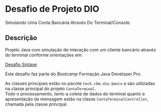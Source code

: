 # Desafio de Projeto DIO

Simulando Uma Conta Bancária Através Do Terminal/Console.

## Descrição

Projeto Java com simulação de interação com um cliente bancário através do terminal conforme orientações em:

[Desafio Sintaxe](https://github.com/digitalinnovationone/trilha-java-basico/tree/main/desafios/sintaxe)

Este desafio faz parte do _Bootcamp_ Formação Java Developer Pro.

As classes principais estão no pacote `tech.cbm.dio.banco` e são utilizadas na classe principal do projeto `ContaTerminal`.  
Todo o processamento, tanto a coleta de dados do terminal quanto a apresentação da mensagem estão na classe `ContaTerminalController`, chamada pela classe principal.
